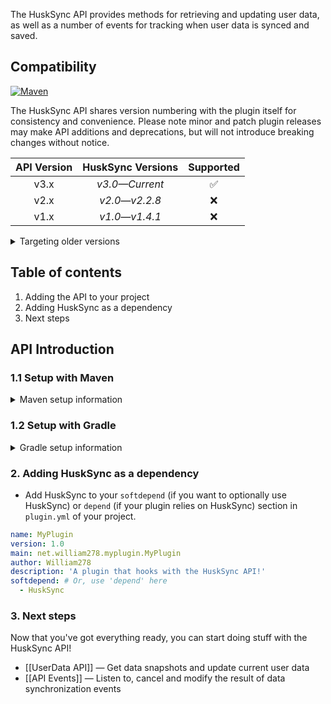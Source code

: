 The HuskSync API provides methods for retrieving and updating user data, as well as a number of events for tracking when user data is synced and saved. 

## Compatibility
[![Maven](https://repo.william278.net/api/badge/latest/releases/net/william278/husksync?color=00fb9a&name=Maven&prefix=v)](https://repo.william278.net/#/releases/net/william278/husksync/)

The HuskSync API shares version numbering with the plugin itself for consistency and convenience. Please note minor and patch plugin releases may make API additions and deprecations, but will not introduce breaking changes without notice.

| API Version |  HuskSync Versions   | Supported |
|:-----------:|:--------------------:|:---------:|
|    v3.x     | _v3.0&mdash;Current_ |     ✅     |
|    v2.x     | _v2.0&mdash;v2.2.8_  |     ❌     |
|    v1.x     | _v1.0&mdash;v1.4.1_  |    ❌️     |

<details>
<summary>Targeting older versions</summary>

HuskSync versions prior to `v2.2.5` are distributed on [JitPack](https://jitpack.io/#/net/william278/HuskSync), and you will need to use the `https://jitpack.io` repository instead.
</details>

## Table of contents
1. Adding the API to your project
2. Adding HuskSync as a dependency
3. Next steps

## API Introduction
### 1.1 Setup with Maven
<details>
<summary>Maven setup information</summary>

Add the repository to your `pom.xml` as per below. You can alternatively specify `/snapshots` for the repository containing the latest development builds (not recommended).
```xml
<repositories>
    <repository>
        <id>william278.net</id>
        <url>https://repo.william278.net/releases</url>
    </repository>
</repositories>
```
Add the dependency to your `pom.xml` as per below. Replace `VERSION` with the latest version of HuskSync (without the v): ![Latest version](https://img.shields.io/github/v/tag/WiIIiam278/HuskSync?color=%23282828&label=%20&style=flat-square)
```xml
<dependency>
    <groupId>net.william278</groupId>
    <artifactId>husksync</artifactId>
    <version>VERSION</version>
    <scope>provided</scope>
</dependency>
```
</details>

### 1.2 Setup with Gradle
<details>
<summary>Gradle setup information</summary>

Add the dependency as per below to your `build.gradle`. You can alternatively specify `/snapshots` for the repository containing the latest development builds (not recommended).
```groovy
allprojects {
	repositories {
		maven { url 'https://repo.william278.net/releases' }
	}
}
```
Add the dependency as per below. Replace `VERSION` with the latest version of HuskSync (without the v): ![Latest version](https://img.shields.io/github/v/tag/WiIIiam278/HuskSync?color=%23282828&label=%20&style=flat-square)

```groovy
dependencies {
    compileOnly 'net.william278:husksync:VERSION'
}
```
</details>

### 2. Adding HuskSync as a dependency
- Add HuskSync to your `softdepend` (if you want to optionally use HuskSync) or `depend` (if your plugin relies on HuskSync) section in `plugin.yml` of your project.

```yaml
name: MyPlugin
version: 1.0
main: net.william278.myplugin.MyPlugin
author: William278
description: 'A plugin that hooks with the HuskSync API!'
softdepend: # Or, use 'depend' here
  - HuskSync
```

### 3. Next steps
Now that you've got everything ready, you can start doing stuff with the HuskSync API!
- [[UserData API]] &mdash; Get data snapshots and update current user data
- [[API Events]] &mdash; Listen to, cancel and modify the result of data synchronization events